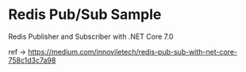 # Redis Pub/Sub Sample

Redis Publisher and Subscriber with .NET Core 7.0

ref -> https://medium.com/innoviletech/redis-pub-sub-with-net-core-758c1d3c7a98
